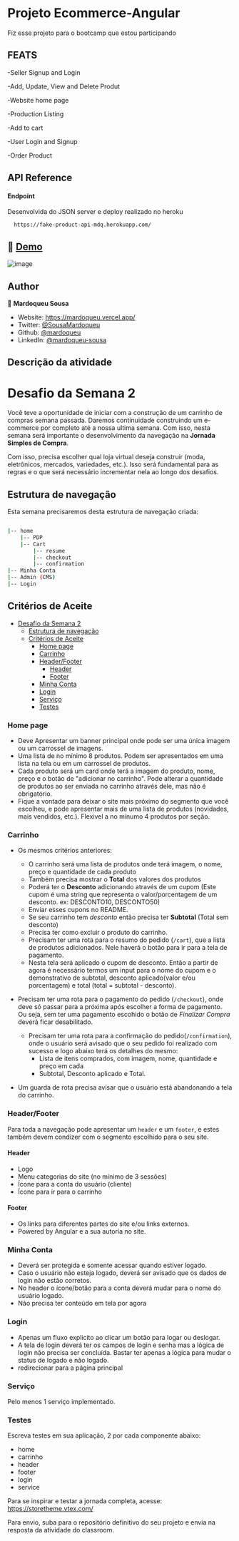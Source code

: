 
# Projeto Ecommerce-Angular

Fiz esse projeto para o bootcamp que estou participando


## FEATS

-Seller Signup and Login

-Add, Update, View and Delete Produt

-Website home page

-Production Listing 

-Add to cart

-User Login and Signup

-Order Product  

## API Reference

#### Endpoint

Desenvolvida do JSON server e deploy realizado no heroku
```http
  https://fake-product-api-mdq.herokuapp.com/
```


## 🔗 <a href="https://ecommerce-angular-9tj1vw6v8-mardoqueu.vercel.app/" target="_blank">Demo</a></i>


![image](https://user-images.githubusercontent.com/11077068/213944217-02e8951e-6605-410b-a88f-e85d825d4ab2.png)

## Author

👤 **Mardoqueu Sousa**

* Website: https://mardoqueu.vercel.app/
* Twitter: [@SousaMardoqueu](https://twitter.com/SousaMardoqueu)
* Github: [@mardoqueu](https://github.com/mardoqueu)
* LinkedIn: [@mardoqueu-sousa](https://linkedin.com/in/mardoqueu-sousa)



## Descrição da atividade

# Desafio da Semana 2

Você teve a oportunidade de iniciar com a construção de um carrinho de compras semana passada. Daremos continuidade construindo um e-commerce por completo até a nossa ultima semana. Com isso, nesta semana será importante o desenvolvimento da navegação na **Jornada Simples de Compra**.

Com isso, precisa escolher qual loja virtual deseja construir (moda, eletrônicos, mercados, variedades, etc.). Isso será fundamental para as regras e o que será necessário incrementar nela ao longo dos desafios.

## Estrutura de navegação

Esta semana precisaremos desta estrutura de navegação criada:

```bash

|-- home
    |-- PDP
    |-- Cart
        |-- resume
        |-- checkout
        |-- confirmation
|-- Minha Conta
|-- Admin (CMS)
|-- Login
```

## Critérios de Aceite

- [Desafio da Semana 2](#desafio-da-semana-2)
  - [Estrutura de navegação](#estrutura-de-navegação)
  - [Critérios de Aceite](#critérios-de-aceite)
    - [Home page](#home-page)
    - [Carrinho](#carrinho)
    - [Header/Footer](#headerfooter)
      - [Header](#header)
      - [Footer](#footer)
    - [Minha Conta](#minha-conta)
    - [Login](#login)
    - [Serviço](#serviço)
    - [Testes](#testes)

### Home page

- Deve Apresentar um banner principal onde pode ser uma única imagem ou um carrossel de imagens.
- Uma lista de no mínimo 8 produtos. Podem ser apresentados em uma lista na tela ou em um carrossel de produtos.
- Cada produto será um card onde terá a imagem do produto, nome, preço e o botão de "adicionar no carrinho". Pode alterar a quantidade de produtos ao ser enviada no carrinho através dele, mas não é obrigatório.
- Fique a vontade para deixar o site mais próximo do segmento que você escolheu, e pode apresentar mais de uma lista de produtos (novidades, mais vendidos, etc.). Flexivel a no minumo 4 produtos por seção.

<!-- ### PDP (Product Details Page)

- Deverá abrir o produto com a imagem mais ampliada.
- Nome do produto.
- Preço.
- Quantidade a ser lançada no carrinho.
- Botão para adicionar este produto ao carrinho. -->

### Carrinho

- Os mesmos critérios anteriores:
  - O carrinho será uma lista de produtos onde terá imagem, o nome, preço e quantidade de cada produto
  - Também precisa mostrar o **Total** dos valores dos produtos
  - Poderá ter o **Desconto** adicionando através de um cupom (Este cupom é uma string que representa o valor/porcentagem de um desconto. ex: DESCONTO10, DESCONTO50)
  - Enviar esses cupons no README.
  - Se seu carrinho tem *desconto* então precisa ter **Subtotal** (Total sem desconto)
  - Precisa ter como excluir o produto do carrinho.
  - Precisam ter uma rota para o resumo do pedido (`/cart`), que a lista de produtos adicionados. Nele haverá o botão para ir para a tela de pagamento.
  - Nesta tela será aplicado o cupom de desconto. Então a partir de agora é necessário termos um input para o nome do cupom e o demonstrativo de subtotal, desconto aplicado(valor e/ou porcentagem) e total (total = subtotal - desconto).
- Precisam ter uma rota para o pagamento do pedido (`/checkout`), onde deve só passar para a próxima após escolher a forma de pagamento. Ou seja, sem ter uma pagamento escohido o botão de *Finalizar Compra* deverá ficar desabilitado.
  - Precisam ter uma rota para a confirmação do pedido(`/confirmation`), onde o usuário será avisado que o seu pedido foi realizado com sucesso e logo abaixo terá os detalhes do mesmo:
    - Lista de itens comprados, com imagem, nome, quantidade e preço em cada
    - Subtotal, Desconto aplicado e Total.

- Um guarda de rota precisa avisar que o usuário está abandonando a tela do carrinho.

### Header/Footer

Para toda a navegação pode apresentar um `header` e um `footer`, e estes também devem condizer com o segmento escolhido para o seu site.

#### Header

- Logo
- Menu categorias do site (no mínimo de 3 sessões)
- Ícone para a conta do usuário (cliente)
- Ícone para ir para o carrinho

#### Footer

- Os links para diferentes partes do site e/ou links externos.
- Powered by Angular e a sua autoria no site.

### Minha Conta

- Deverá ser protegida e somente acessar quando estiver logado.
- Caso o usuário não esteja logado, deverá ser avisado que os dados de login não estão corretos.
- No header o ícone/botão para a conta deverá mudar para o nome do usuário logado.
- Não precisa ter conteúdo em tela por agora

<!-- ### Admin

- Basta somente o componente da tela e a rota criada, não precisa ter conteúdo por agora.
- Deverá ser protegida e somente acessar quando estiver logado.
- Este usuário deve ser identificado como admin para ter acesso.
- O acesso deverá ser dado somente através da rota e caso o usuário não esteja logado, seja avisado que os dados de login estão incorretos. -->

### Login

- Apenas um fluxo explicito ao clicar um botão para logar ou deslogar.
- A tela de login deverá ter os campos de login e senha mas a lógica de login não precisa ser concluída. Bastar ter apenas a lógica para mudar o status de logado e não logado.
- redirecionar para a página principal

### Serviço

Pelo menos 1 serviço implementado.

### Testes

Escreva testes em sua aplicação, 2 por cada componente abaixo:

- home
- carrinho
- header
- footer
- login
- service

Para se inspirar e testar a jornada completa, acesse: <https://storetheme.vtex.com/>

Para envio, suba para o repositório definitivo do seu projeto e envia na resposta da atividade do classroom.



